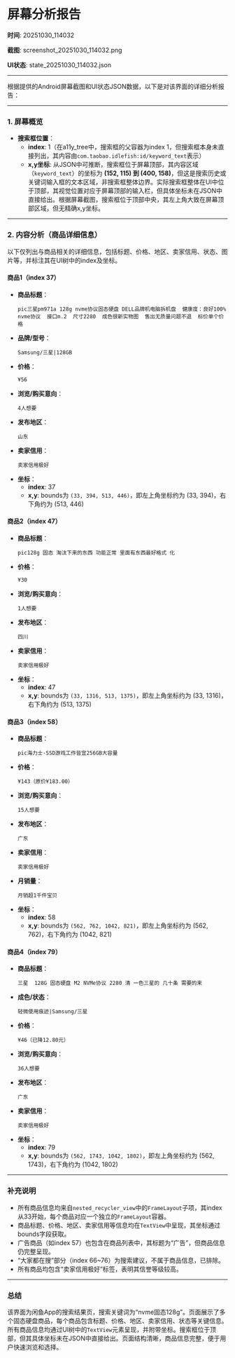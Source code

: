 # 屏幕分析报告

**时间**: 20251030_114032

**截图**: screenshot_20251030_114032.png

**UI状态**: state_20251030_114032.json

---

根据提供的Android屏幕截图和UI状态JSON数据，以下是对该界面的详细分析报告：

---

### 1. 屏幕概览

- **搜索框位置**：
  - **index**: 1（在a11y_tree中，搜索框的父容器为index 1，但搜索框本身未直接列出，其内容由`com.taobao.idlefish:id/keyword_text`表示）
  - **x,y坐标**: 从JSON中可推断，搜索框位于屏幕顶部，其内容区域（`keyword_text`）的坐标为 **(152, 115) 到 (400, 158)**，但这是搜索历史或关键词输入框的文本区域，非搜索框整体边界。实际搜索框整体在UI中位于顶部，其视觉位置对应于屏幕顶部的输入栏，但具体坐标未在JSON中直接给出。根据屏幕截图，搜索框位于顶部中央，其左上角大致在屏幕顶部区域，但无精确x,y坐标。

---

### 2. 内容分析（商品详细信息）

以下仅列出与商品相关的详细信息，包括标题、价格、地区、卖家信用、状态、图片等，并标注其在UI树中的index及坐标。

#### 商品1（index 37）
- **商品标题**：
  ```
  pic三星p​m​971a​ 128g​ n​vme协议固态硬盘 DELL品牌机电脑拆机盘  健康度：良好100%  nvme协议  接口m.2  尺寸2280  成色很新实物图  售出无质量问题不退  标价单个价格
  ```
- **品牌/型号**：
  ```
  Samsung/三星|128GB
  ```
- **价格**：
  ```
  ¥56
  ```
- **浏览/购买意向**：
  ```
  4人想要
  ```
- **发布地区**：
  ```
  山东
  ```
- **卖家信用**：
  ```
  卖家信用极好
  ```
- **坐标**：
  - **index**: 37
  - **x,y**: bounds为 `(33, 394, 513, 446)`，即左上角坐标约为 (33, 394)，右下角约为 (513, 446)

#### 商品2（index 47）
- **商品标题**：
  ```
  pic128g​ 固态 淘汰下来的东西 功能正常 里面有东西最好格式 化
  ```
- **价格**：
  ```
  ¥30
  ```
- **浏览/购买意向**：
  ```
  1人想要
  ```
- **发布地区**：
  ```
  四川
  ```
- **卖家信用**：
  ```
  卖家信用极好
  ```
- **坐标**：
  - **index**: 47
  - **x,y**: bounds为 `(33, 1316, 513, 1375)`，即左上角坐标约为 (33, 1316)，右下角约为 (513, 1375)

#### 商品3（index 58）
- **商品标题**：
  ```
  pic海力士·S​S​D​游戏工作皆宜256GB大容量
  ```
- **价格**：
  ```
  ¥143（原价¥183.00）
  ```
- **浏览/购买意向**：
  ```
  15人想要
  ```
- **发布地区**：
  ```
  广东
  ```
- **卖家信用**：
  ```
  卖家信用极好
  ```
- **月销量**：
  ```
  月销超1千件宝贝
  ```
- **坐标**：
  - **index**: 58
  - **x,y**: bounds为 `(562, 762, 1042, 821)`，即左上角坐标约为 (562, 762)，右下角约为 (1042, 821)

#### 商品4（index 79）
- **商品标题**：
  ```
  三星  128G​ 固态硬盘 M​2 NVMe协议 2280 清 一色三星的 几十条 需要的来
  ```
- **成色/状态**：
  ```
  轻微使用痕迹|Samsung/三星
  ```
- **价格**：
  ```
  ¥46（已降12.80元）
  ```
- **浏览/购买意向**：
  ```
  36人想要
  ```
- **发布地区**：
  ```
  广东
  ```
- **卖家信用**：
  ```
  卖家信用极好
  ```
- **坐标**：
  - **index**: 79
  - **x,y**: bounds为 `(562, 1743, 1042, 1802)`，即左上角坐标约为 (562, 1743)，右下角约为 (1042, 1802)

---

### 补充说明

- 所有商品信息均来自`nested_recycler_view`中的`FrameLayout`子项，其index从33开始，每个商品对应一个独立的`FrameLayout`容器。
- 商品标题、价格、地区、卖家信用等信息均在`TextView`中呈现，其坐标通过bounds字段获取。
- 广告商品（如index 57）也包含在商品列表中，其标题为“广告”，但商品信息仍完整呈现。
- “大家都在搜”部分（index 66~76）为搜索建议，不属于商品信息，已排除。
- 所有商品均包含“卖家信用极好”标签，表明其信誉等级较高。

---

### 总结

该界面为闲鱼App的搜索结果页，搜索关键词为“nvme固态128g”。页面展示了多个固态硬盘商品，每个商品包含标题、价格、地区、卖家信用、状态等关键信息。所有商品信息均通过UI树中的`TextView`元素呈现，并附带坐标。搜索框位于顶部，但其具体坐标未在JSON中直接给出。页面结构清晰，商品信息完整，便于用户快速浏览和选择。
